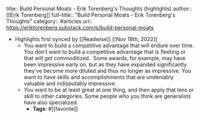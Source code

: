 title:: Build Personal Moats - Erik Torenberg's Thoughts (highlights)
author:: [[Erik Torenberg]]
full-title:: "Build Personal Moats - Erik Torenberg's Thoughts"
category:: #articles
url:: https://eriktorenberg.substack.com/p/build-personal-moats

- Highlights first synced by [[Readwise]] [[Nov 18th, 2022]]
	- You want to build a competitive advantage that will endure over time. You don’t want to build a competitive advantage that is fleeting or that will get commoditized.  Some awards, for example, may have been impressive early on, but as they have expanded significantly they’ve become more diluted and thus no longer as impressive. You want to have skills and accomplishments that are undeniably valuable and indisputably impressive.
	- You want to be at least great at one thing, and then apply that lens or skill to other categories. Some people who you think are generalists have also specialized.
		- **Tags**: #[[favorite]]